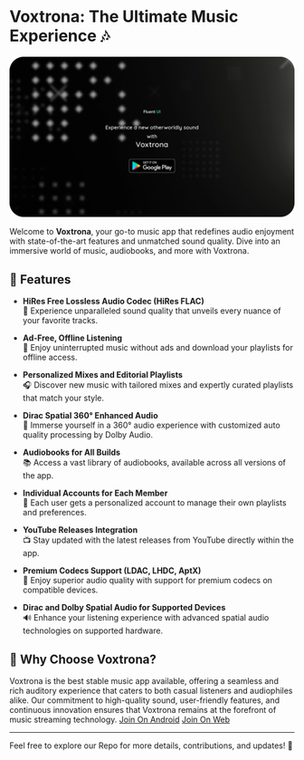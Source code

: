 # Voxtrona: The Ultimate Music Experience 🎶

![Voxtrona](img/Untitled(16)-modified.png)

Welcome to **Voxtrona**, your go-to music app that redefines audio enjoyment with state-of-the-art features and unmatched sound quality. Dive into an immersive world of music, audiobooks, and more with Voxtrona.

## 🚀 Features

- **HiRes Free Lossless Audio Codec (HiRes FLAC)**  
  🎵 Experience unparalleled sound quality that unveils every nuance of your favorite tracks.

- **Ad-Free, Offline Listening**  
  🚫 Enjoy uninterrupted music without ads and download your playlists for offline access.

- **Personalized Mixes and Editorial Playlists**  
  🎧 Discover new music with tailored mixes and expertly curated playlists that match your style.

- **Dirac Spatial 360° Enhanced Audio**  
  🌌 Immerse yourself in a 360° audio experience with customized auto quality processing by Dolby Audio.

- **Audiobooks for All Builds**  
  📚 Access a vast library of audiobooks, available across all versions of the app.

- **Individual Accounts for Each Member**  
  👤 Each user gets a personalized account to manage their own playlists and preferences.

- **YouTube Releases Integration**  
  📺 Stay updated with the latest releases from YouTube directly within the app.

- **Premium Codecs Support (LDAC, LHDC, AptX)**  
  🎼 Enjoy superior audio quality with support for premium codecs on compatible devices.

- **Dirac and Dolby Spatial Audio for Supported Devices**  
  🔊 Enhance your listening experience with advanced spatial audio technologies on supported hardware.

## 🌟 Why Choose Voxtrona?

Voxtrona is the best stable music app available, offering a seamless and rich auditory experience that caters to both casual listeners and audiophiles alike. Our commitment to high-quality sound, user-friendly features, and continuous innovation ensures that Voxtrona remains at the forefront of music streaming technology.
[Join On Android](https://play.google.com/store/apps/details?id=com.newandromo.dev2293466.app3760712)
[Join On Web](https://play.google.com/apps/testing/com.newandromo.dev2293466.app3760712)

---

Feel free to explore our Repo for more details, contributions, and updates! 🎉
